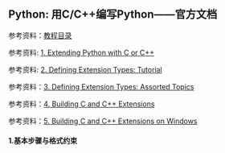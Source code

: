 ## Python: 用C/C++编写Python——官方文档

参考资料：[教程目录](https://docs.python.org/3/extending/index.html)

参考资料: [1. Extending Python with C or C++](https://docs.python.org/3/extending/extending.html)

参考资料: [2. Defining Extension Types: Tutorial](https://docs.python.org/3/extending/newtypes_tutorial.html)

参考资料：[3. Defining Extension Types: Assorted Topics](https://docs.python.org/3/extending/newtypes.html)

参考资料：[4. Building C and C++ Extensions](https://docs.python.org/3/extending/building.html)

参考资料：[5. Building C and C++ Extensions on Windows](https://docs.python.org/3/extending/windows.html)

#### 1.基本步骤与格式约束
